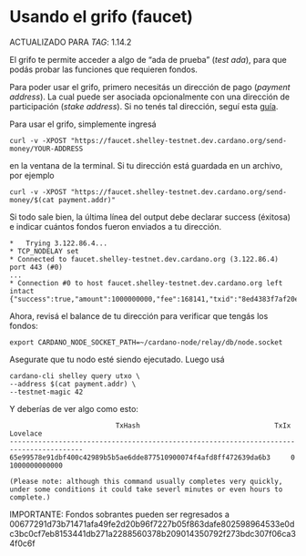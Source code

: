 # Usando el grifo (faucet)

ACTUALIZADO PARA _TAG_: 1.14.2

El grifo te permite acceder a algo de “ada de prueba” (_test ada_), para que podás probar las funciones que requieren fondos.

Para poder usar el grifo, primero necesitás un dirección de pago (_payment address_). La cual puede ser asociada opcionalmente con una dirección de participación (_stake address_). Si no tenés tal dirección, seguí esta [guía](llaves_y_direcciones.md).

Para usar el grifo, simplemente ingresá

    curl -v -XPOST "https://faucet.shelley-testnet.dev.cardano.org/send-money/YOUR-ADDRESS

en la ventana de la terminal.
Si tu dirección está guardada en un archivo, por ejemplo 

    curl -v -XPOST "https://faucet.shelley-testnet.dev.cardano.org/send-money/$(cat payment.addr)"

Si todo sale bien, la última línea del output debe declarar success (éxitosa) e indicar cuántos fondos fueron enviados a tu dirección.

    *   Trying 3.122.86.4...
    * TCP_NODELAY set
    * Connected to faucet.shelley-testnet.dev.cardano.org (3.122.86.4) port 443 (#0)
    ...
    * Connection #0 to host faucet.shelley-testnet.dev.cardano.org left intact
    {"success":true,"amount":1000000000,"fee":168141,"txid":"8ed4383f7af20e81c9cef88b8aab0ff2b1b284dff0ed6614480f8dbfec7d6fb5"}

Ahora, revisá el balance de tu dirección para verificar que tengás los fondos:

    export CARDANO_NODE_SOCKET_PATH=~/cardano-node/relay/db/node.socket


Asegurate que tu nodo esté siendo ejecutado. Luego usá

    cardano-cli shelley query utxo \
    --address $(cat payment.addr) \
    --testnet-magic 42

Y deberías de ver algo como esto:

                              TxHash                                 TxIx        Lovelace
    ----------------------------------------------------------------------------------------
    65e99578e91dbf400c42989b5b5ae6dde877510900074f4afd8ff472639da6b3     0     1000000000000

    (Please note: although this command usually completes very quickly, under some conditions it could take severl minutes or even hours to complete.)


IMPORTANTE: Fondos sobrantes pueden ser regresados a 00677291d73b71471afa49fe2d20b96f7227b05f863dafe802598964533e0dc3bc0cf7eb8153441db271a2288560378b209014350792f273bdc307f06ca34f0c6f
